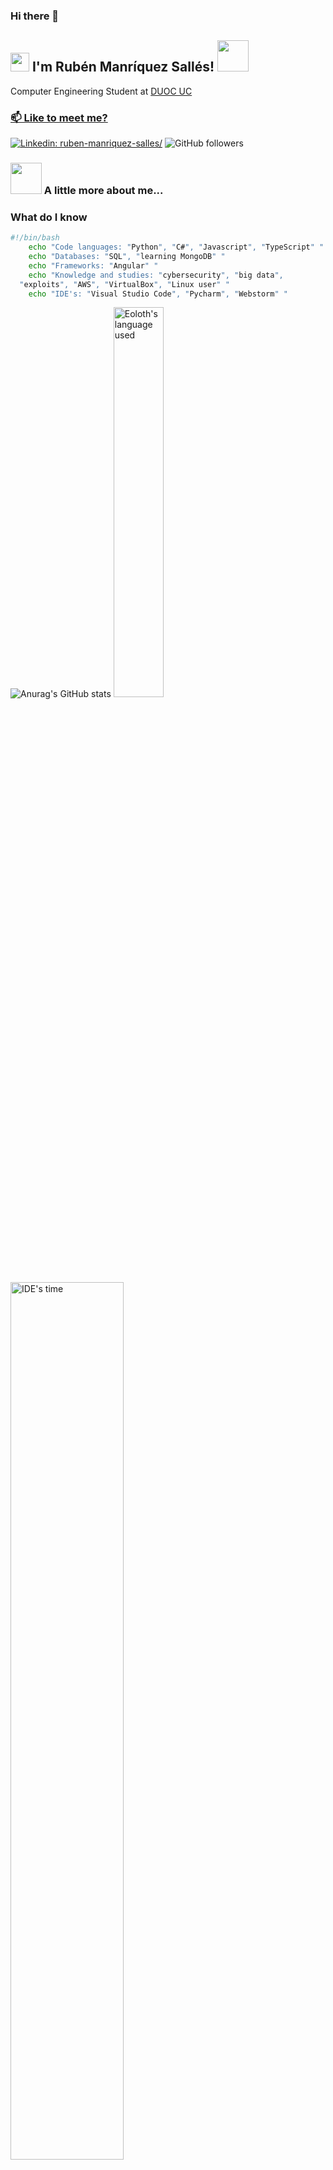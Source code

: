 ### Hi there 👋

<h2><img src="https://emojis.slackmojis.com/emojis/images/1643514389/3643/cool-doge.gif?1643514389" width="30"/> I'm Rubén Manríquez Sallés! 
  <img src="https://emojis.slackmojis.com/emojis/images/1643515329/13477/abra_pokemon.gif?1643515329" width="50"></h2>
  <p>Computer Engineering Student at <a href="https://www.duoc.cl/">DUOC UC
</p>

  ### 📫 Like to meet me?
[![Linkedin: ruben-manriquez-salles/](https://img.shields.io/badge/linkedin-ruben--manriquez--salles-skyblue?style=flat-square&logo=Linkedin&logoColor=white&link=https://www.linkedin.com/in/ruben-manriquez-salles/)](https://www.linkedin.com/in/ruben-manriquez-salles/)
![GitHub followers](https://img.shields.io/github/followers/eoloth?label=Follow&style=social)


### <img src="https://emojis.slackmojis.com/emojis/images/1643514559/5584/deployparrot.gif?1643514559" width="50"> A little more about me...  

### What do I know

```bash
#!/bin/bash
    echo "Code languages: "Python", "C#", "Javascript", "TypeScript" "
    echo "Databases: "SQL", "learning MongoDB" "
    echo "Frameworks: "Angular" "
    echo "Knowledge and studies: "cybersecurity", "big data", 
  "exploits", "AWS", "VirtualBox", "Linux user" "
    echo "IDE's: "Visual Studio Code", "Pycharm", "Webstorm" "
```

![Anurag's GitHub stats](https://github-readme-stats.vercel.app/api?username=Eoloth&show_icons=true&theme=gruvbox)
</a>
<a href="https://github.com/Eoloth/Eoloth"><img alt="Eoloth's language used" src="https://github-readme-stats.vercel.app/api/top-langs/?username=Eoloth&layout=compact&langs_count=8&theme=gruvbox" width=40%/></a>
<img alt="IDE's time" src="https://wakatime.com/share/@eoloth/8b86b760-23e7-41c3-8fd0-33298d966fcd.svg" width=60%>

### Coding Stats
<!--START_SECTION:waka-->

```text
TypeScript     7 hrs 29 mins   █████████████░░░░░░░░░░░░   51.89 %
HTML           4 hrs 33 mins   ████████░░░░░░░░░░░░░░░░░   31.53 %
JavaScript     1 hr 36 mins    ██▓░░░░░░░░░░░░░░░░░░░░░░   11.16 %
JSON           36 mins         █░░░░░░░░░░░░░░░░░░░░░░░░   04.25 %
CSS            6 mins          ▒░░░░░░░░░░░░░░░░░░░░░░░░   00.71 %
nx workspace   2 mins          ░░░░░░░░░░░░░░░░░░░░░░░░░   00.24 %
```

<!--END_SECTION:waka-->

NOTE: Top languages does not indicate my skill level or anything like that. It is just a metric of which languages have been hosted by me on GitHub based on the usage across repositories. There are others which I haven't put up on GitHub.

<img width="1582" alt="Captura de Pantalla 2022-06-25 a la(s) 14 04 53" src="https://user-images.githubusercontent.com/53416886/175785381-04bbb8e6-c5d4-474c-bcf3-0a21c8dabc2b.png">
